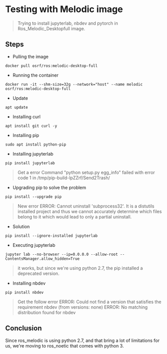 # Testing with Melodic image
> Trying to install jupyterlab, nbdev and pytorch in Ros_Melodic_Desktopfull image.
## Steps
* Pulling the image
```
docker pull osrf/ros:melodic-desktop-full
```
* Running the container
```
docker run -it --shm-size=32g --network="host" --name melodic osrf/ros:melodic-desktop-full
```
* Update
```
apt update
```
* Installing curl 
```
apt install git curl -y
```
* Installing pip
```
sudo apt install python-pip
```
* Installing jupyterlab
```
pip install jupyterlab
```
> Get a error Command "python setup.py egg_info" failed with error code 1 in /tmp/pip-build-lpZZrf/Send2Trash/
* Upgrading pip to solve the problem
```
pip install --upgrade pip
```
> New error ERROR: Cannot uninstall 'subprocess32'. It is a distutils installed project and thus we cannot accurately determine which files belong to it which would lead to only a partial uninstall.
* Solution
```
pip install --ignore-installed jupyterlab
```
* Executing jupyterlab
```
jupyter lab --no-browser --ip=0.0.0.0 --allow-root --ContentsManager.allow_hidden=True
```
> it works, but since we're using python 2.7, the pip installed a deprecated version.
* Installing nbdev
```
pip install nbdev
```
> Get the follow error ERROR: Could not find a version that satisfies the requirement nbdev (from versions: none)
> ERROR: No matching distribution found for nbdev

## Conclusion
Since ros_melodic is using python 2.7, and that bring a lot of limitations for us, we're moving to ros_noetic that comes with python 3.

